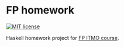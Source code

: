# FP homework

[![MIT license](https://img.shields.io/badge/license-MIT-blue.svg)](https://github.com/vlakam/fp-homework/blob/master/LICENSE)

Haskell homework project for [FP ITMO course](https://github.com/jagajaga/FP-course-ITMO).
